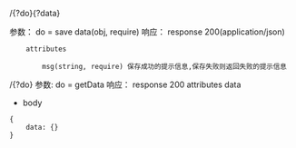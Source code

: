 <!-- 作为保存数据的接口 -->
/{?do}{?data}


参数：
    do = save
    data(obj, require)
响应：
    response 200(application/json)

        attributes

            msg(string, require) 保存成功的提示信息,保存失败则返回失败的提示信息

<!-- 此接口作为取数据的接口 -->
/{?do}
参数:
    do = getData
响应：
    response 200
        attributes
            data
+ body
```
{
    data: {}
}
```

